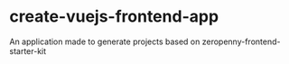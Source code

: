 # create-vuejs-frontend-app
An application made to generate projects based on zeropenny-frontend-starter-kit
